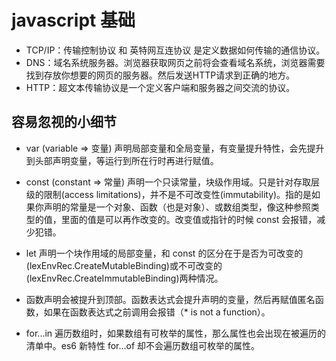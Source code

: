 # javascript 基础

- TCP/IP：传输控制协议 和 英特网互连协议 是定义数据如何传输的通信协议。
- DNS：域名系统服务器。浏览器获取网页之前将会查看域名系统，浏览器需要找到存放你想要的网页的服务器。然后发送HTTP请求到正确的地方。
- HTTP：超文本传输协议是一个定义客户端和服务器之间交流的协议。

## 容易忽视的小细节

- var (variable => 变量) 声明局部变量和全局变量，有变量提升特性，会先提升到头部声明变量，等运行到所在行时再进行赋值。
- const (constant => 常量) 声明一个只读常量，块级作用域。只是针对存取层级的限制(access limitations)，并不是不可改变性(immutability)。指的是如果你声明的常量是一个对象、函数（也是对象）、或数组类型，像这种参照类型的值，里面的值是可以再作改变的。改变值或指针的时候 const 会报错，减少犯错。
- let 声明一个块作用域的局部变量，和 const 的区分在于是否为可改变的(lexEnvRec.CreateMutableBinding)或不可改变的(lexEnvRec.CreateImmutableBinding)两种情况。
- 函数声明会被提升到顶部。函数表达式会提升声明的变量，然后再赋值匿名函数，如果在函数表达式之前调用会报错（* is not a function）。

- for...in 遍历数组时，如果数组有可枚举的属性，那么属性也会出现在被遍历的清单中。es6 新特性 for...of 却不会遍历数组可枚举的属性。
